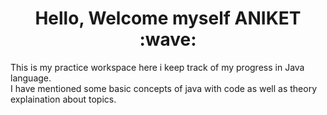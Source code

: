 <h1 align="center">Hello, Welcome myself ANIKET :wave:</h1>
This is my practice workspace here i keep track of my progress in Java language. 
<br>I have mentioned some basic concepts of java with code as well as theory explaination about topics.
